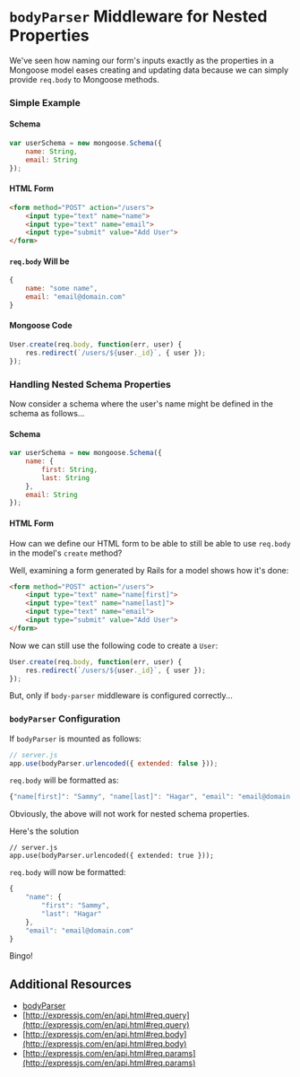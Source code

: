 # `bodyParser` Middleware for Nested Properties

We've seen how naming our form's inputs exactly as the properties in a Mongoose model eases creating and updating data because we can simply provide `req.body` to Mongoose methods.

### Simple Example

#### Schema

```js
var userSchema = new mongoose.Schema({
	name: String,
	email: String
});
```

#### HTML Form

```html
<form method="POST" action="/users">
    <input type="text" name="name">
    <input type="text" name="email">
    <input type="submit" value="Add User">
</form>
```

#### `req.body` Will be

```js
{
	name: "some name",
	email: "email@domain.com"
}
```

#### Mongoose Code

```js
User.create(req.body, function(err, user) {
	res.redirect(`/users/${user._id}`, { user });
});
```

### Handling Nested Schema Properties

Now consider a schema where the user's name might be defined in the schema as follows...

#### Schema

```js
var userSchema = new mongoose.Schema({
	name: {
		first: String,
		last: String
	},
	email: String
});
```

#### HTML Form

How can we define our HTML form to be able to still be able to use `req.body` in the model's `create` method?

Well, examining a form generated by Rails for a model shows how it's done:

```html
<form method="POST" action="/users">
    <input type="text" name="name[first]">
    <input type="text" name="name[last]">
    <input type="text" name="email">
    <input type="submit" value="Add User">
</form>
```

Now we can still use the following code to create a `User`:

```js
User.create(req.body, function(err, user) {
	res.redirect(`/users/${user._id}`, { user });
});
```

But, only if `body-parser` middleware is configured correctly...

### `bodyParser` Configuration

If `bodyParser` is mounted as follows:

```js
// server.js
app.use(bodyParser.urlencoded({ extended: false }));
```

`req.body` will be formatted as:

```js
{"name[first]": "Sammy", "name[last]": "Hagar", "email": "email@domain.com"}
```

Obviously, the above will not work for nested schema properties.

Here's the solution

```
// server.js
app.use(bodyParser.urlencoded({ extended: true }));
```

`req.body` will now be formatted: 

```js
{
	"name": {
		"first": "Sammy",
		"last": "Hagar"
	},
	"email": "email@domain.com"
}
```
Bingo!

## Additional Resources

- [bodyParser](https://github.com/expressjs/body-parser)
- [http://expressjs.com/en/api.html#req.query](http://expressjs.com/en/api.html#req.query)
- [http://expressjs.com/en/api.html#req.body](http://expressjs.com/en/api.html#req.body)
- [http://expressjs.com/en/api.html#req.params](http://expressjs.com/en/api.html#req.params)
